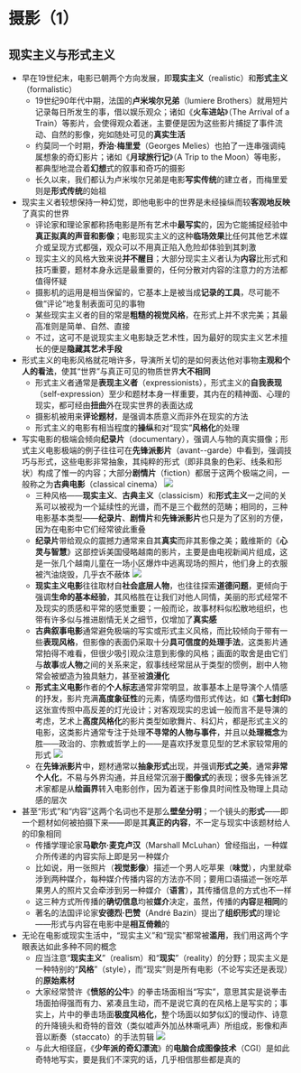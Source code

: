 # 摄影（1）
## 现实主义与形式主义
* 早在19世纪末，电影已朝两个方向发展，即**现实主义**（realistic）和**形式主义**（formalistic）
  * 19世纪90年代中期，法国的**卢米埃尔兄弟**（lumiere Brothers）就用短片记录每日所发生的事，借以娱乐观众；诸如《**火车进站**》（The Arrival of a Train）等影片，会使得观众着迷，主要便是因为这些影片捕捉了事件流动、自然的影像，宛如随处可见的**真实生活**
  * 约莫同一个时期，**乔治·梅里爱**（Georges Melies）也拍了一连串强调纯属想象的奇幻影片；诸如《**月球旅行记**》（A Trip to the Moon）等电影，都典型地混合着**幻想**式的叙事和奇巧的摄影
  * 长久以来，我们都认为卢米埃尔兄弟是电影**写实传统**的建立者，而梅里爱则是**形式传统**的始祖
* 现实主义者较想保持一种幻觉，即他电影中的世界是未经操纵而较**客观地反映**了真实的世界
  * 评论家和理论家都称扬电影是所有艺术中**最写实**的，因为它能捕捉经验中**真正拟真的声音和影像**；电影现实主义的这种**临场效果**比任何其他艺术媒介或呈现方式都强，观众可以不用真正陷入危险却体验到其刺激
  * 现实主义的风格大致来说**并不醒目**；大部分现实主义者认为**内容**比形式和技巧重要，题材本身永远是最重要的，任何分散对内容的注意力的方法都值得怀疑
  * 摄影机的运用是相当保留的，它基本上是被当成**记录的工具**，尽可能不做“评论”地复制表面可见的事物
  * 某些现实主义者的目的常是**粗糙的视觉风格**，在形式上并不求完美；其最高准则是简单、自然、直接
  * 不过，这可不是说现实主义电影缺乏艺术性，因为最好的现实主义艺术擅长的便是**隐藏其艺术手段**
* 形式主义的电影风格就花哨许多，导演所关切的是如何表达他对事物**主观和个人的看法**，使其“世界”与真正可见的物质世界**大不相同**
  * 形式主义者通常是**表现主义者**（expressionists），形式主义的**自我表现**（self-expression）至少和题材本身一样重要，其内在的精神面、心理的现实，都可经由**扭曲**外在现实世界的表面达成
  * 摄影机被用来**评论题材**，是强调本质意义而非外在现实的方法
  * 形式主义的电影有相当程度的**操纵**和对“现实”**风格化**的处理
* 写实电影的极端会倾向**纪录片**（documentary），强调人与物的真实摄像；形式主义电影极端的例子往往可在**先锋派影片**（avant--garde）中看到，强调技巧与形式，这些电影非常抽象，其纯粹的形式（即非具象的色彩、线条和形状）构成了惟一的内容；大部分**剧情片**（fiction）都居于这两个极端之间，一般称之为**古典电影**（classical cinema）
![](images/电影风格.png)
  * 三种风格——**现实主义**、**古典主义**（classicism）和**形式主义**一之间的关系可以被视为一个延续性的光谱，而不是三个截然的范畴；相同的，三种电影基本类型——**纪录片**、**剧情片**和**先锋派影片**也只是为了区别的方便，因为在电影中它们经常彼此重叠
  * **纪录片**带给观众的震撼力通常来自其**真实**而非其影像之美；戴维斯的《**心灵与智慧**》这部控诉美国侵略越南的影片，主要是由电视新闻片组成，这是一张几个越南儿童在一场小区爆炸中逃离现场的照片，他们身上的衣服被汽油烧毁，几乎衣不蔽体
![](images/心灵与智慧.png)
  * **现实主义电影**往往取材自**社会底层人物**，也往往探索**道德问题**，更倾向于强调**生命的基本经验**，其风格胜在让我们对他人同情，美丽的形式经常不及现实的质感和平常的感觉重要；一般而论，故事材料似松散地组织，也带有许多似与推进剧情无关之细节，仅增加了**真实感**
  * **古典叙事电影**通常避免极端的写实或形式主义风格，而比较倾向于带有一些**表现风格**，但影像的表面仍采取十分**具可信度的处理手法**，这类影片通常拍得不难看，但很少吸引观众注意到影像的风格；画面的取舍是由它们与**故事**或**人物**之间的关系来定，叙事线经常屈从于类型的惯例，剧中人物常会被塑造为独具魅力，甚至被**浪漫化**
  * **形式主义电影**作者的**个人标志**通常非常明显，故事基本上是导演个人情感的抒发，影片充满**高度象征性**的元素，情感均借形式传达，如《**第七封印**》这张宣传照中高反差的灯光设计；对客观现实的忠诚一般而言不是导演的考虑，艺术上**高度风格化**的影片类型如歌舞片、科幻片，都是形式主义的电影，这类影片通常专注于处理**不寻常的人物与事件**，并且以**处理概念**为胜——政治的、宗教或哲学上的——是喜欢抒发意见型的艺术家较常用的形式
![](images/第七封印.png)
  * 在**先锋派影片**中，题材通常以**抽象形式**出现，并强调**形式之美**，通常**非常个人化**，不易与外界沟通，并且经常沉溺于**图像式**的表现；很多先锋派艺术家都是从**绘画界**转入电影创作，因为着迷于影像具时间性及物理上具动感的层次
* 甚至“形式”和“内容”这两个名词也不是那么**壁垒分明**；一个镜头的**形式**——即一个题材如何被拍摄下来——即是其**真正的内容**，不一定与现实中该题材给人的印象相同
  * 传播学理论家**马歇尔·麦克卢汉**（Marshall McLuhan）曾经指出，一种媒介所传递的内容实际上即是另一种媒介
  * 比如说，用一张照片（**视觉影像**）描述一个男人吃苹果（**味觉**），内里就牵涉到两种媒介，每种媒介传播内容的方法亦不同；要用口语描述一张吃苹果男人的照片又会牵涉到另一种媒介（**语言**），其传播信息的方式也不一样
  * 这三种方式所传播的**确切信息**均被**媒介**决定，虽然，传播的**内容**是**相同**的
  * 著名的法国评论家**安德烈·巴赞**（André Bazin）提出了**组织形式**的理论——形式与内容在电影中是**相互倚赖**的
* 无论在电影或现实生活中，“现实主义”和“现实”都常被**滥用**，我们用这两个字眼表达如此多种不同的概念
  * 应当注意“**现实主义**”（realism）和“**现实**”（reality）的分野；现实主义是一种特别的“**风格**”（style），而“现实”则是所有电影（不论写实还是表现）的**原始素材**
  * 大家经常赞许《**愤怒的公牛**》的拳击场面相当“写实”，意思其实是说拳击场面拍得强而有力、紧凑且生动，而不是说它真的在风格上是写实的；事实上，片中的拳击场面**极度风格化**，整个场面以如梦似幻的慢动作、诗意的升降镜头和奇特的音效（类似嘘声外加丛林嘶吼声）所组成，影像和声音以断奏（staccato）的手法剪辑
![](images/愤怒的公牛.png)
  * 与此大相径庭，《**少年派的奇幻漂流**》的**电脑合成图像技术**（CGI）是如此奇特地写实，要是我们不深究的话，几乎相信那些都是真的
